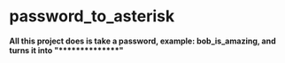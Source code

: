 # password_to_asterisk

__All this project does is take a password, example: bob_is_amazing, and turns it into "**************"__

